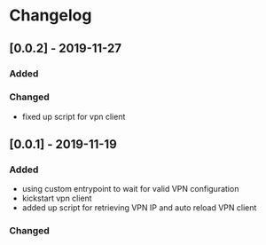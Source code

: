# Changelog
## [0.0.2] - 2019-11-27
### Added
### Changed
- fixed up script for vpn client
## [0.0.1] - 2019-11-19
### Added 
- using custom entrypoint to wait for valid VPN configuration 
- kickstart vpn client 
- added up script for retrieving VPN IP and auto reload VPN client
### Changed


